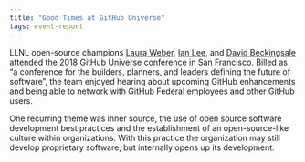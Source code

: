 ```yaml
---
title: "Good Times at GitHub Universe"
tags: event-report
---
```


LLNL open-source champions [Laura Weber](https://github.com/LRWeber), [Ian Lee](https://github.com/IanLee1521), and [David Beckingsale](https://github.com/davidbeckingsale) attended the [2018 GitHub Universe](https://githubuniverse.com/2018/program/) conference in San Francisco. Billed as “a conference for the builders, planners, and leaders defining the future of software”, the team enjoyed hearing about upcoming GitHub enhancements and being able to network with GitHub Federal employees and other GitHub users.

One recurring theme was inner source, the use of open source software development best practices and the establishment of an open-source-like culture within organizations. With this practice the organization may still develop proprietary software, but internally opens up its development.
